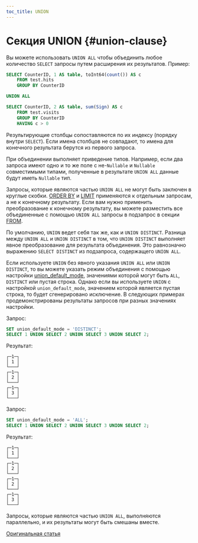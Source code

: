 ```yaml
---
toc_title: UNION
---
```


# Секция UNION {#union-clause}

Вы можете использовать `UNION ALL` чтобы объединить любое количество `SELECT` запросы путем расширения их результатов. Пример:

``` sql
SELECT CounterID, 1 AS table, toInt64(count()) AS c
    FROM test.hits
    GROUP BY CounterID

UNION ALL

SELECT CounterID, 2 AS table, sum(Sign) AS c
    FROM test.visits
    GROUP BY CounterID
    HAVING c > 0
```

Результирующие столбцы сопоставляются по их индексу (порядку внутри `SELECT`). Если имена столбцов не совпадают, то имена для конечного результата берутся из первого запроса.

При объединении выполняет приведение типов. Например, если два запроса имеют одно и то же поле с не-`Nullable` и `Nullable` совместимыми типами, полученные в результате `UNION ALL` данные будут иметь `Nullable` тип.

Запросы, которые являются частью `UNION ALL` не могут быть заключен в круглые скобки. [ORDER BY](order-by.md) и [LIMIT](limit.md) применяются к отдельным запросам, а не к конечному результату. Если вам нужно применить преобразование к конечному результату, вы можете разместить все объединенные с помощью `UNION ALL` запросы в подзапрос в секции [FROM](from.md).

По умолчанию, `UNION` ведет себя так же, как и `UNION DISTINCT`. Разница между `UNION ALL` и `UNION DISTINCT` в том, что `UNION DISTINCT` выполняет явное преобразование для результата объединения. Это равнозначно выражению `SELECT DISTINCT` из подзапроса, содержащего `UNION ALL`.

Если используете `UNION` без явного указания `UNION ALL` или `UNION DISTINCT`, то вы можете указать режим объединения с помощью настройки [union_default_mode](../../../operations/settings/settings.md#union-default-mode), значениями которой могут быть `ALL`, `DISTINCT` или пустая строка. Однако если вы используете `UNION` с настройкой `union_default_mode`, значением которой является пустая строка, то будет сгенерировано исключение. В следующих примерах продемонстрированы результаты запросов при разных значениях настройки.

Запрос:

```sql
SET union_default_mode = 'DISTINCT';
SELECT 1 UNION SELECT 2 UNION SELECT 3 UNION SELECT 2;
```

Результат:

```text
┌─1─┐
│ 1 │
└───┘
┌─1─┐
│ 2 │
└───┘
┌─1─┐
│ 3 │
└───┘
```

Запрос:

```sql
SET union_default_mode = 'ALL';
SELECT 1 UNION SELECT 2 UNION SELECT 3 UNION SELECT 2;
```

Результат:

```text
┌─1─┐
│ 1 │
└───┘
┌─1─┐
│ 2 │
└───┘
┌─1─┐
│ 2 │
└───┘
┌─1─┐
│ 3 │
└───┘
```

Запросы, которые являются частью `UNION ALL`, выполняются параллельно, и их результаты могут быть смешаны вместе.

[Оригинальная статья](https://clickhouse.tech/docs/ru/sql-reference/statements/select/union/) <!-- hide -->
